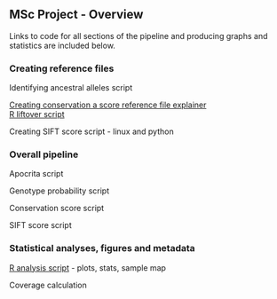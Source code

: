 ## MSc Project - Overview

Links to code for all sections of the pipeline and producing graphs and statistics are included below.

### Creating reference files
Identifying ancestral alleles script

[Creating conservation a score reference file explainer](https://github.com/DebGreer/MSc_Project/blob/master/Creating%20a%20conservation%20score%20reference%20file.md)  
[R liftover script](https://github.com/DebGreer/MSc_Project/blob/master/liftOver_apocrita.R)

Creating SIFT score script - linux and python


### Overall pipeline
Apocrita script

Genotype probability script 

Conservation score script

SIFT score script

### Statistical analyses, figures and metadata

[R analysis script](https://github.com/DebGreer/MSc_Project/blob/master/Analysis_MSc_v6.R) - plots, stats, sample map

Coverage calculation
